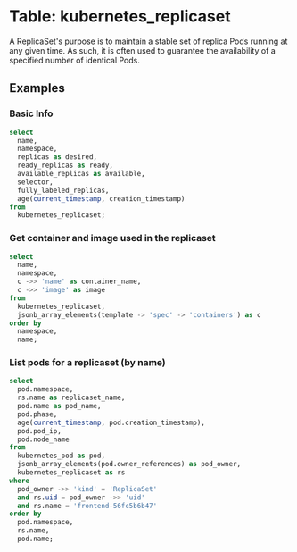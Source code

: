 # Table: kubernetes_replicaset

A ReplicaSet's purpose is to maintain a stable set of replica Pods running at any given time. As such, it is often used to guarantee the availability of a specified number of identical Pods.

## Examples

### Basic Info

```sql
select
  name,
  namespace,
  replicas as desired,
  ready_replicas as ready,
  available_replicas as available,
  selector,
  fully_labeled_replicas,
  age(current_timestamp, creation_timestamp)
from
  kubernetes_replicaset;
```

### Get container and image used in the replicaset

```sql
select
  name,
  namespace,
  c ->> 'name' as container_name,
  c ->> 'image' as image
from
  kubernetes_replicaset,
  jsonb_array_elements(template -> 'spec' -> 'containers') as c
order by
  namespace,
  name;
```


### List pods for a replicaset (by name)
```sql
select
  pod.namespace,
  rs.name as replicaset_name,
  pod.name as pod_name,
  pod.phase,
  age(current_timestamp, pod.creation_timestamp),
  pod.pod_ip,
  pod.node_name
from 
  kubernetes_pod as pod,
  jsonb_array_elements(pod.owner_references) as pod_owner,
  kubernetes_replicaset as rs
where 
  pod_owner ->> 'kind' = 'ReplicaSet'
  and rs.uid = pod_owner ->> 'uid'
  and rs.name = 'frontend-56fc5b6b47'
order by
  pod.namespace,
  rs.name,
  pod.name;
```
